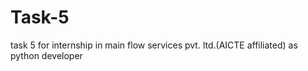 # Task-5
task 5 for internship in main flow services pvt. ltd.(AICTE affiliated) as python developer
